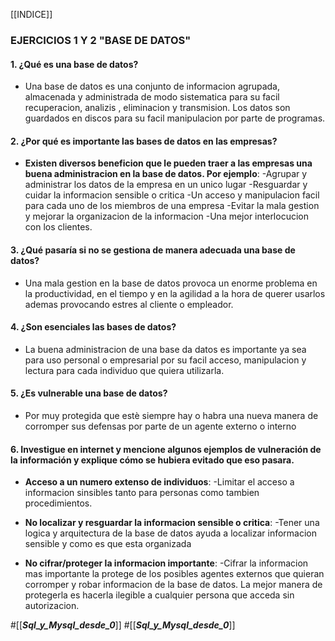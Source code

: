 [[INDICE]]
### EJERCICIOS 1 Y 2 "BASE DE DATOS"
#### 1.  ¿Qué es una base de datos?
- Una base de datos es una conjunto de informacion agrupada, almacenada y administrada de modo sistematica para su facil recuperacion, analizis , eliminacion y transmision. Los datos son guardados en discos para su facil manipulacion por parte de programas.

#### 2.  ¿Por qué es importante las bases de datos en las empresas?
- **Existen diversos beneficion que le pueden traer a las empresas una buena administracion en la base de datos. Por ejemplo**:
-Agrupar y administrar los datos de la empresa en un unico lugar
-Resguardar y cuidar la informacion sensible o critica 
-Un acceso y manipulacion facil para cada uno de los miembros de una empresa
-Evitar la mala gestion y mejorar la organizacion de la informacion
-Una mejor interlocucion con los clientes.

#### 3.  ¿Qué pasaría si no se gestiona de manera adecuada una base de datos?
- Una mala gestion en la base de datos provoca un enorme problema en la productividad, en el tiempo y en la agilidad a la hora de querer usarlos ademas provocando estres al cliente o empleador.

#### 4.  ¿Son esenciales las bases de datos?
- La buena administracion de una base da datos es importante ya sea para uso personal o empresarial por su facil acceso, manipulacion y lectura para cada individuo que quiera utilizarla.

#### 5.  ¿Es vulnerable una base de datos?
- Por muy protegida que estè siempre hay o habra una nueva manera de corromper sus defensas por parte de un agente externo o interno 

#### 6.  Investigue en internet y mencione algunos ejemplos de vulneración de la información y explique cómo se hubiera evitado que eso pasara.
- **Acceso a un numero extenso de individuos**:
-Limitar el acceso a informacion sinsibles tanto para personas como tambien procedimientos.

- **No localizar y resguardar la informacion sensible o critica**:
-Tener una logica y arquitectura de la base de datos ayuda a localizar informacion 
sensible y como es que esta organizada

- **No cifrar/proteger la informacion importante**:
-Cifrar la informacion mas importante la protege de los posibles agentes externos que quieran corromper y robar informacion de la base de datos. La mejor manera de protegerla es hacerla ilegible a cualquier persona que acceda sin autorizacion.




#[[___Sql_y_Mysql_desde_0___]]
#[[___Sql_y_Mysql_desde_0___]]